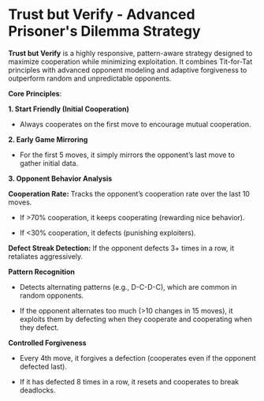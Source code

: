 # Trust but Verify - Advanced Prisoner's Dilemma Strategy


**Trust but Verify** is a highly responsive, pattern-aware strategy designed to maximize cooperation while minimizing exploitation. It combines Tit-for-Tat principles with advanced opponent modeling and adaptive forgiveness to outperform random and unpredictable opponents.

**Core Principles**:

**1. Start Friendly (Initial Cooperation)**

+ Always cooperates on the first move to encourage mutual cooperation.

**2. Early Game Mirroring**

+ For the first 5 moves, it simply mirrors the opponent’s last move to gather initial data.

**3. Opponent Behavior Analysis**

 **Cooperation Rate:** Tracks the opponent’s cooperation rate over the last 10 moves.

+ If >70% cooperation, it keeps cooperating (rewarding nice behavior).

+ If <30% cooperation, it defects (punishing exploiters).

**Defect Streak Detection:** If the opponent defects 3+ times in a row, it retaliates aggressively.

**Pattern Recognition**

+ Detects alternating patterns (e.g., D-C-D-C), which are common in random opponents.

+ If the opponent alternates too much (>10 changes in 15 moves), it exploits them by defecting when they cooperate and cooperating when they defect.

**Controlled Forgiveness**

+ Every 4th move, it forgives a defection (cooperates even if the opponent defected last).

+ If it has defected 8 times in a row, it resets and cooperates to break deadlocks.